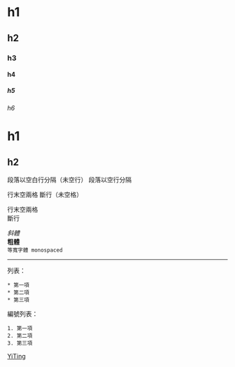 # h1
## h2
### h3
#### h4
##### h5
###### h6

h1
===
h2
---

段落以空白行分隔（未空行）
段落以空行分隔

行末空兩格
斷行（未空格）

行末空兩格  
斷行

_斜體_  
**粗體**  
`等寬字體 monospaced`  

---

列表：

    * 第一項
    * 第二項
    * 第三項

編號列表：

    1. 第一項
    2. 第二項
    3. 第三項

[YiTing](https://github.com/YiTing1110)